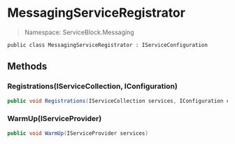 MessagingServiceRegistrator
======
> Namespace: ServiceBlock.Messaging



```
public class MessagingServiceRegistrator : IServiceConfiguration
```

## Methods

### Registrations(IServiceCollection, IConfiguration)



```csharp
public void Registrations(IServiceCollection services, IConfiguration config)
```





### WarmUp(IServiceProvider)



```csharp
public void WarmUp(IServiceProvider services)
```





